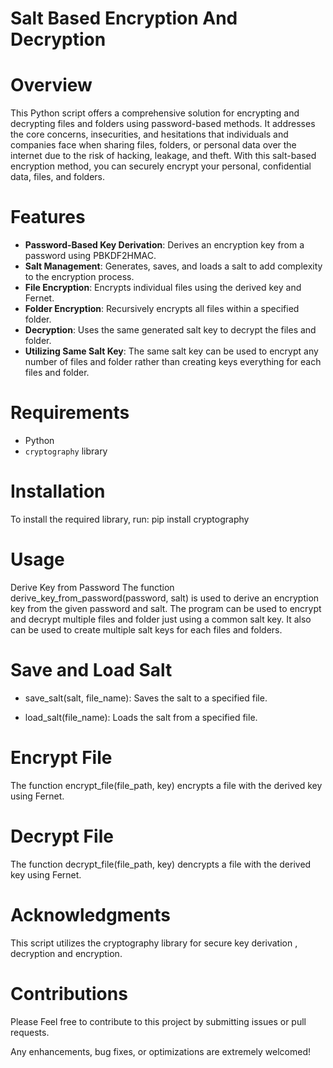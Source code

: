 <h1> Salt Based Encryption And Decryption </h1>

# Overview
This Python script offers a comprehensive solution for encrypting and decrypting files and folders using password-based methods. It addresses the core concerns, insecurities, and hesitations that individuals and companies face when sharing files, folders, or personal data over the internet due to the risk of hacking, leakage, and theft. With this salt-based encryption method, you can securely encrypt your personal, confidential data, files, and folders.


# Features
- **Password-Based Key Derivation**: Derives an encryption key from a password using PBKDF2HMAC.
- **Salt Management**: Generates, saves, and loads a salt to add complexity to the encryption process.
- **File Encryption**: Encrypts individual files using the derived key and Fernet.
- **Folder Encryption**: Recursively encrypts all files within a specified folder.
- **Decryption**: Uses the same generated salt key to decrypt the files and folder.
- **Utilizing Same Salt Key**: The same salt key can be used to encrypt any number of files and folder rather than creating keys everything for each files and folder.

# Requirements
- Python 
- `cryptography` library

# Installation
To install the required library, run:
pip install cryptography

# Usage
Derive Key from Password
The function derive_key_from_password(password, salt) is used to derive an encryption key from the given password and salt.
The program can be used to encrypt and decrypt multiple files and folder just using a common salt key. It also can be used to create multiple salt keys for each files and folders.

# Save and Load Salt
- save_salt(salt, file_name): Saves the salt to a specified file.

- load_salt(file_name): Loads the salt from a specified file.

# Encrypt File
The function encrypt_file(file_path, key) encrypts a file with the derived key using Fernet.

# Decrypt File
The function decrypt_file(file_path, key) dencrypts a file with the derived key using Fernet.

# Acknowledgments
This script utilizes the cryptography library for secure key derivation , decryption and encryption.

# Contributions
Please Feel free to contribute to this project by submitting issues or pull requests. 

Any enhancements, bug fixes, or optimizations are extremely welcomed!

